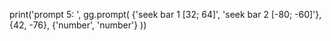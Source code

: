 print('prompt 5: ', gg.prompt(
    {'seek bar 1 [32; 64]', 'seek bar 2 [-80; -60]'},
    {42, -76},
    {'number', 'number'}
))
